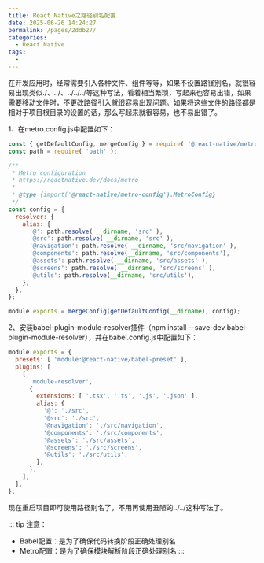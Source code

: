 ```yaml
---
title: React Native之路径别名配置
date: 2025-06-26 14:24:27
permalink: /pages/2ddb27/
categories:
  - React Native
tags:
  - 
---
```

在开发应用时，经常需要引入各种文件、组件等等，如果不设置路径别名，就很容易出现类似./、../、../../../等这种写法，看着相当繁琐，写起来也容易出错，如果需要移动文件时，不更改路径引入就很容易出现问题。如果将这些文件的路径都是相对于项目根目录的设置的话，那么写起来就很容易，也不易出错了。

1、在metro.config.js中配置如下：
```js
const { getDefaultConfig, mergeConfig } = require( '@react-native/metro-config' );
const path = require( 'path' );

/**
 * Metro configuration
 * https://reactnative.dev/docs/metro
 *
 * @type {import('@react-native/metro-config').MetroConfig}
 */
const config = {
  resolver: {
    alias: {
      '@': path.resolve( __dirname, 'src' ),
      '@src': path.resolve( __dirname, 'src' ),
      '@navigation': path.resolve( __dirname, 'src/navigation' ),
      '@components': path.resolve(__dirname, 'src/components'),
      '@assets': path.resolve( __dirname, 'src/assets' ),
      '@screens': path.resolve( __dirname, 'src/screens' ),
      '@utils': path.resolve(__dirname, 'src/utils'),
    },
  },
};

module.exports = mergeConfig(getDefaultConfig(__dirname), config);
```

2、安装babel-plugin-module-resolver插件（npm install --save-dev babel-plugin-module-resolver），并在babel.config.js中配置如下：
```js
module.exports = {
  presets: [ 'module:@react-native/babel-preset' ],
  plugins: [
    [
      'module-resolver',
      {
        extensions: [ '.tsx', '.ts', '.js', '.json' ],
        alias: {
          '@': './src',
          '@src': './src',
          '@navigation': './src/navigation',
          '@components': './src/components',
          '@assets': './src/assets',
          '@screens': './src/screens',
          '@utils': './src/utils',
        },
      },
    ],
  ],
};
```
现在重启项目即可使用路径别名了，不用再使用丑陋的../../这种写法了。

::: tip 注意：
* Babel配置：是为了确保代码转换阶段正确处理别名
* Metro配置：是为了确保模块解析阶段正确处理别名
:::
